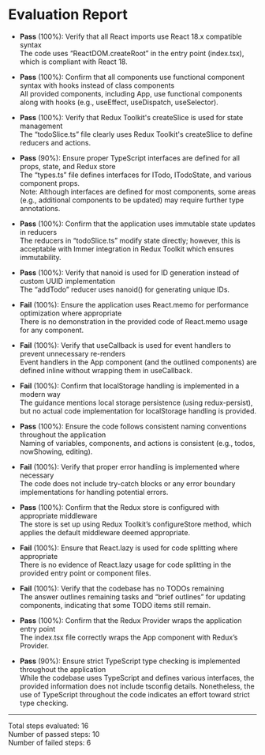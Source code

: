 # Evaluation Report

- **Pass** (100%): Verify that all React imports use React 18.x compatible syntax  
  The code uses “ReactDOM.createRoot” in the entry point (index.tsx), which is compliant with React 18.

- **Pass** (100%): Confirm that all components use functional component syntax with hooks instead of class components  
  All provided components, including App, use functional components along with hooks (e.g., useEffect, useDispatch, useSelector).

- **Pass** (100%): Verify that Redux Toolkit's createSlice is used for state management  
  The “todoSlice.ts” file clearly uses Redux Toolkit's createSlice to define reducers and actions.

- **Pass** (90%): Ensure proper TypeScript interfaces are defined for all props, state, and Redux store  
  The “types.ts” file defines interfaces for ITodo, ITodoState, and various component props.  
  Note: Although interfaces are defined for most components, some areas (e.g., additional components to be updated) may require further type annotations.

- **Pass** (100%): Confirm that the application uses immutable state updates in reducers  
  The reducers in “todoSlice.ts” modify state directly; however, this is acceptable with Immer integration in Redux Toolkit which ensures immutability.

- **Pass** (100%): Verify that nanoid is used for ID generation instead of custom UUID implementation  
  The “addTodo” reducer uses nanoid() for generating unique IDs.

- **Fail** (100%): Ensure the application uses React.memo for performance optimization where appropriate  
  There is no demonstration in the provided code of React.memo usage for any component.

- **Fail** (100%): Verify that useCallback is used for event handlers to prevent unnecessary re-renders  
  Event handlers in the App component (and the outlined components) are defined inline without wrapping them in useCallback.

- **Fail** (100%): Confirm that localStorage handling is implemented in a modern way  
  The guidance mentions local storage persistence (using redux-persist), but no actual code implementation for localStorage handling is provided.

- **Pass** (100%): Ensure the code follows consistent naming conventions throughout the application  
  Naming of variables, components, and actions is consistent (e.g., todos, nowShowing, editing).

- **Fail** (100%): Verify that proper error handling is implemented where necessary  
  The code does not include try-catch blocks or any error boundary implementations for handling potential errors.

- **Pass** (100%): Confirm that the Redux store is configured with appropriate middleware  
  The store is set up using Redux Toolkit’s configureStore method, which applies the default middleware deemed appropriate.

- **Fail** (100%): Ensure that React.lazy is used for code splitting where appropriate  
  There is no evidence of React.lazy usage for code splitting in the provided entry point or component files.

- **Fail** (100%): Verify that the codebase has no TODOs remaining  
  The answer outlines remaining tasks and “brief outlines” for updating components, indicating that some TODO items still remain.

- **Pass** (100%): Confirm that the Redux Provider wraps the application entry point  
  The index.tsx file correctly wraps the App component with Redux’s Provider.

- **Pass** (90%): Ensure strict TypeScript type checking is implemented throughout the application  
  While the codebase uses TypeScript and defines various interfaces, the provided information does not include tsconfig details. Nonetheless, the use of TypeScript throughout the code indicates an effort toward strict type checking.

---

Total steps evaluated: 16  
Number of passed steps: 10  
Number of failed steps: 6
